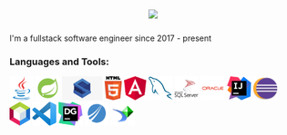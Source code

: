 
<h1 align="center">
  <a href="https://git.io/typing-svg">
    <img src="https://readme-typing-svg.herokuapp.com?color=%231402F7&lines=Hi+I'm+Kunanan+%F0%9F%91%8B+;Welcome+to+my+profile">
  </a>
</h1>

 <p> I'm a fullstack software engineer since 2017 - present <p>
  
<h3> Languages and Tools: </h3>

<code><a href="https://www.java.com/en/"><img alt="java" title="java" src="img/java.svg" height="42"></a></code>
<code><a href="https://spring.io/projects/spring-boot"><img alt="spring-boot" title="spring-boot" src="img/spring.png" height="42"></a></code>
<code><a href="https://struts.apache.org/"><img alt="struts" title="struts" src="img/struts.png" height="42"></a></code>
<code><a><img alt="html5" title="html5" src="img/html5.svg" height="42"></a></code>
<code><a href="https://angular.io/"><img alt="angular" title="angular" src="img/angular.png" height="42"></a></code>
<code><a href="https://www.mysql.com/"><img alt="mysql" title="mysql" src="img/mysql.svg" height="42"></a></code>
<code><a href="https://www.microsoft.com/en-us/sql-server/sql-server-downloads"><img alt="sqlserver" title="sqlserver" src="img/sqlserver.svg" height="42"></a></code>
<code><a href="https://www.oracle.com/index.html"><img alt="oracle" title="oracle" src="img/oracle.png" height="42"></a></code>
<code><a href="https://www.jetbrains.com/idea/"><img alt="idea" title="idea" src="img/idea.png" height="42"></a></code>
<code><a href="https://www.eclipse.org/"><img alt="eclipse" title="eclipse" src="img/eclipse.png" height="42"></a></code>
<code><a href="https://netbeans.apache.org/"><img alt="netbean" title="netbean" src="img/netbean.png" height="42"></a></code>
<code><a href="https://code.visualstudio.com/"><img alt="vscode" title="vscode" src="img/vscode.png" height="42"></a></code>
<code><a href="https://www.jetbrains.com/datagrip/"><img alt="datagrip" title="datagrip" src="img/datagrip.png" height="42"></a></code>
<code><a href="https://community.jaspersoft.com/"><img alt="jasper" title="jasper" src="img/jasper.png" height="42"></a></code>
<code><a href="https://www.crystalreports.com/"><img alt="crystal" title="crystal" src="img/crystal.png" height="42"></a></code>








